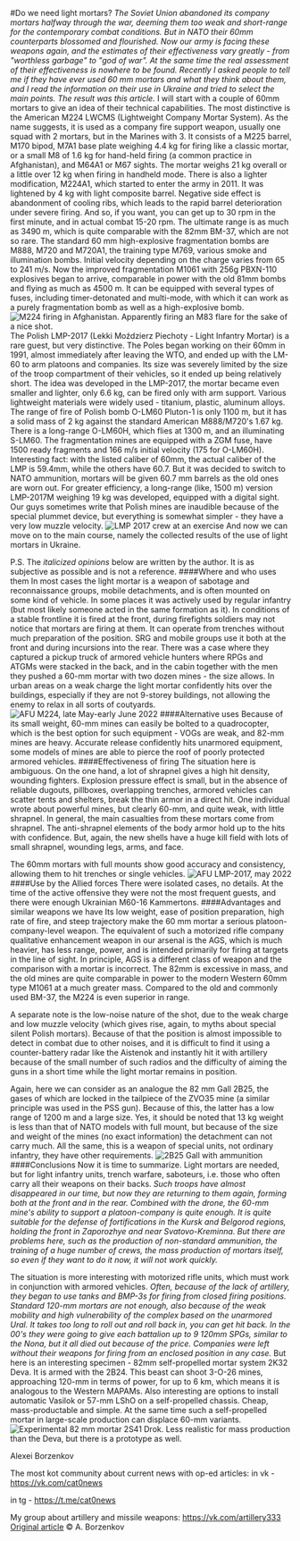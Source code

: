 #Do we need light mortars?
*The Soviet Union abandoned its company mortars halfway through the war, deeming them too weak and short-range for the contemporary combat conditions. But in NATO their 60mm counterparts blossomed and flourished. Now our army is facing these weapons again, and the estimates of their effectiveness vary greatly - from "worthless garbage" to "god of war". At the same time the real assessment of their effectiveness is nowhere to be found. Recently I asked people to tell me if they have ever used 60 mm mortars and what they think about them, and I read the information on their use in Ukraine and tried to select the main points. The result was this article.*
I will start with a couple of 60mm mortars to give an idea of their technical capabilities. The most distinctive is the American M224 LWCMS (Lightweight Company Mortar System). As the name suggests, it is used as a company fire support weapon, usually one squad with 2 mortars, but in the Marines with 3. It consists of a M225 barrel, M170 bipod, M7A1 base plate weighing 4.4 kg for firing like a classic mortar, or a small M8 of 1.6 kg for hand-held firing (a common practice in Afghanistan), and M64A1 or M67 sights. The mortar weighs 21 kg overall or a little over 12 kg when firing in handheld mode. There is also a lighter modification, M224A1, which started to enter the army in 2011. It was lightened by 4 kg with light composite barrel. Negative side effect is abandonment of cooling ribs, which leads to the rapid barrel deterioration under severe firing. And so, if you want, you can get up to 30 rpm in the first minute, and in actual combat 15-20 rpm. The ultimate range is as much as 3490 m, which is quite comparable with the 82mm BM-37, which are not so rare. The standard 60 mm high-explosive fragmentation bombs are M888, M720 and M720A1, the training type M769, various smoke and illumination bombs. Initial velocity depending on the charge varies from 65 to 241 m/s. Now the improved fragmentation M1061 with 256g PBXN-110 explosives began to arrive, comparable in power with the old 81mm bombs and flying as much as 4500 m. It can be equipped with several types of fuses, including timer-detonated and multi-mode, with which it can work as a purely fragmentation bomb as well as a high-explosive bomb.
![M224 firing in Afghanistan. Apparently firing an M83 flare for the sake of a nice shot.](https://files.catbox.moe/d02ub5.jpg)
The Polish LMP-2017 (Lekki Moździerz Piechoty - Light Infantry Mortar) is a rare guest, but very distinctive. The Poles began working on their 60mm in 1991, almost immediately after leaving the WTO, and ended up with the LM-60 to arm platoons and companies. Its size was severely limited by the size of the troop compartment of their vehicles, so it ended up being relatively short. The idea was developed in the LMP-2017, the mortar became even smaller and lighter, only 6.6 kg, can be fired only with arm support. Various lightweight materials were widely used - titanium, plastic, aluminum alloys. The range of fire of Polish bomb O-LM60 Pluton-1 is only 1100 m, but it has a solid mass of 2 kg against the standard American M888/M720's 1.67 kg. There is a long-range O-LM60H, which flies at 1300 m, and an illuminating S-LM60. The fragmentation mines are equipped with a ZGM fuse, have 1500 ready fragments and 166 m/s initial velocity (175 for O-LM60H). Interesting fact: with the listed caliber of 60mm, the actual caliber of the LMP is 59.4mm, while the others have 60.7. But it was decided to switch to NATO ammunition, mortars will be given 60.7 mm barrels as the old ones are worn out. For greater efficiency, a long-range (like, 1500 m) version LMP-2017M weighing 19 kg was developed, equipped with a digital sight. Our guys sometimes write that Polish mines are inaudible because of the special plummet device, but everything is somewhat simpler - they have a very low muzzle velocity.
![LMP 2017 crew at an exercise](https://files.catbox.moe/3rved0.jpg)
And now we can move on to the main course, namely the collected results of the use of light mortars in Ukraine.

P.S. The *italicized opinions* below are written by the author. It is as subjective as possible and is not a reference.
####Where and who uses them
In most cases the light mortar is a weapon of sabotage and reconnaissance groups, mobile detachments, and is often mounted on some kind of vehicle. In some places it was actively used by regular infantry (but most likely someone acted in the same formation as it). In conditions of a stable frontline it is fired at the front, during firefights soldiers may not notice that mortars are firing at them. It can operate from trenches without much preparation of the position. SRG and mobile groups use it both at the front and during incursions into the rear. There was a case where they captured a pickup truck of armored vehicle hunters where RPGs and ATGMs were stacked in the back, and in the cabin together with the men they pushed a 60-mm mortar with two dozen mines - the size allows. In urban areas on a weak charge the light mortar confidently hits over the buildings, especially if they are not 9-storey buildings, not allowing the enemy to relax in all sorts of coutyards.
![AFU M224, late May-early June 2022](https://files.catbox.moe/ubi4dv.jpg)
####Alternative uses
Because of its small weight, 60-mm mines can easily be bolted to a quadrocopter, which is the best option for such equipment - VOGs are weak, and 82-mm mines are heavy. Accurate release confidently hits unarmored equipment, some models of mines are able to pierce the roof of poorly protected armored vehicles.
####Effectiveness of firing
The situation here is ambiguous. On the one hand, a lot of shrapnel gives a high hit density, wounding fighters. Explosion pressure effect is small, but in the absence of reliable dugouts, pillboxes, overlapping trenches, armored vehicles can scatter tents and shelters, break the thin armor in a direct hit. One individual wrote about powerful mines, but clearly 60-mm, and quite weak, with little shrapnel. In general, the main casualties from these mortars come from shrapnel. The anti-shrapnel elements of the body armor hold up to the hits with confidence. But, again, the new shells have a huge kill field with lots of small shrapnel, wounding legs, arms, and face.

The 60mm mortars with full mounts show good accuracy and consistency, allowing them to hit trenches or single vehicles.
![AFU LMP-2017, may 2022](https://files.catbox.moe/e25fod.jpg)
####Use by the Allied forces
There were isolated cases, no details. At the time of the active offensive they were not the most frequent guests, and there were enough Ukrainian M60-16 Kammertons.
####Advantages and similar weapons we have
Its low weight, ease of position preparation, high rate of fire, and steep trajectory make the 60 mm mortar a serious platoon-company-level weapon. The equivalent of such a motorized rifle company qualitative enhancement weapon in our arsenal is the AGS, which is much heavier, has less range, power, and is intended primarily for firing at targets in the line of sight. In principle, AGS is a different class of weapon and the comparison with a mortar is incorrect. The 82mm is excessive in mass, and the old mines are quite comparable in power to the modern Western 60mm type M1061 at a much greater mass. Compared to the old and commonly used BM-37, the M224 is even superior in range.

A separate note is the low-noise nature of the shot, due to the weak charge and low muzzle velocity (which gives rise, again, to myths about special silent Polish mortars). Because of that the position is almost impossible to detect in combat due to other noises, and it is difficult to find it using a counter-battery radar like the Aistenok and instantly hit it with artillery because of the small number of such radios and the difficulty of aiming the guns in a short time while the light mortar remains in position.

Again, here we can consider as an analogue the 82 mm Gall 2B25, the gases of which are locked in the tailpiece of the ZVO35 mine (a similar principle was used in the PSS gun). Because of this, the latter has a low range of 1200 m and a large size. Yes, it should be noted that 13 kg weight is less than that of NATO models with full mount, but because of the size and weight of the mines (no exact information) the detachment can not carry much. All the same, this is a weapon of special units, not ordinary infantry, they have other requirements.
![2B25 Gall with ammunition](https://files.catbox.moe/brlrrl.jpg)
####Conclusions
Now it is time to summarize. Light mortars are needed, but for light infantry units, trench warfare, saboteurs, i.e. those who often carry all their weapons on their backs. *Such troops have almost disappeared in our time, but now they are returning to them again, forming both at the front and in the rear. Combined with the drone, the 60-mm mine's ability to support a platoon-company is quite enough. It is quite suitable for the defense of fortifications in the Kursk and Belgorod regions, holding the front in Zaporozhye and near Svatovo-Kreminna. But there are problems here, such as the production of non-standard ammunition, the training of a huge number of crews, the mass production of mortars itself, so even if they want to do it now, it will not work quickly.*

The situation is more interesting with motorized rifle units, which must work in conjunction with armored vehicles. *Often, because of the lack of artillery, they began to use tanks and BMP-3s for firing from closed firing positions. Standard 120-mm mortars are not enough, also because of the weak mobility and high vulnerability of the complex based on the unarmored Ural. It takes too long to roll out and roll back in, you can get hit back. In the 00's they were going to give each battalion up to 9 120mm SPGs, similar to the Nona, but it all died out because of the price. Companies were left without their weapons for firing from an enclosed position in any case.* But here is an interesting specimen - 82mm self-propelled mortar system 2K32 Deva. It is armed with the 2B24. This beast can shoot 3-O-26 mines, approaching 120-mm in terms of power, for up to 6 km, which means it is analogous to the Western MAPAMs. Also interesting are options to install automatic Vasilok or 57-mm LShO on a self-propelled chassis. Cheap, mass-productable and simple. At the same time such a self-propelled mortar in large-scale production can displace 60-mm variants.
![Experimental 82 mm mortar 2S41 Drok. Less realistic for mass production than the Deva, but there is a prototype as well.](https://files.catbox.moe/srpv4h.jpg)

Alexei Borzenkov

The most kot community about current news with op-ed articles:
in vk - https://vk.com/cat0news

in tg - https://t.me/cat0news

My group about artillery and missile weapons: https://vk.com/artillery333
[Original article](https://telegra.ph/Nuzhny-li-lyogkie-minomyoty-12-18) © A. Borzenkov